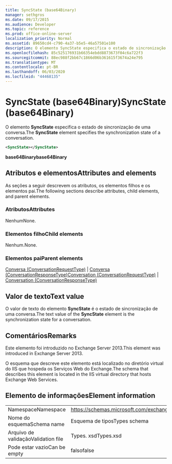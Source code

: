 ```yaml
---
title: SyncState (base64Binary)
manager: sethgros
ms.date: 09/17/2015
ms.audience: Developer
ms.topic: reference
ms.prod: office-online-server
localization_priority: Normal
ms.assetid: 89650cd4-c790-4a37-b5e5-46a57501e100
description: O elemento SyncState especifica o estado de sincronização de uma conversa.
ms.openlocfilehash: 85c525176931b66354ebdd8873673f04c6a722f3
ms.sourcegitcommit: 88ec988f2bb67c1866d06b361615f3674a24e795
ms.translationtype: MT
ms.contentlocale: pt-BR
ms.lasthandoff: 06/03/2020
ms.locfileid: "44468135"
---
```

# <a name="syncstate-base64binary"></a><span data-ttu-id="b32b2-103">SyncState (base64Binary)</span><span class="sxs-lookup"><span data-stu-id="b32b2-103">SyncState (base64Binary)</span></span>

<span data-ttu-id="b32b2-104">O elemento **SyncState** especifica o estado de sincronização de uma conversa.</span><span class="sxs-lookup"><span data-stu-id="b32b2-104">The **SyncState** element specifies the synchronization state of a conversation.</span></span> 
  
```XML
<SyncState></SyncState>
```

 <span data-ttu-id="b32b2-105">**base64Binary**</span><span class="sxs-lookup"><span data-stu-id="b32b2-105">**base64Binary**</span></span>
## <a name="attributes-and-elements"></a><span data-ttu-id="b32b2-106">Atributos e elementos</span><span class="sxs-lookup"><span data-stu-id="b32b2-106">Attributes and elements</span></span>

<span data-ttu-id="b32b2-107">As seções a seguir descrevem os atributos, os elementos filhos e os elementos pai.</span><span class="sxs-lookup"><span data-stu-id="b32b2-107">The following sections describe attributes, child elements, and parent elements.</span></span>
  
### <a name="attributes"></a><span data-ttu-id="b32b2-108">Atributos</span><span class="sxs-lookup"><span data-stu-id="b32b2-108">Attributes</span></span>

<span data-ttu-id="b32b2-109">Nenhum</span><span class="sxs-lookup"><span data-stu-id="b32b2-109">None.</span></span>
  
### <a name="child-elements"></a><span data-ttu-id="b32b2-110">Elementos filho</span><span class="sxs-lookup"><span data-stu-id="b32b2-110">Child elements</span></span>

<span data-ttu-id="b32b2-111">Nenhum.</span><span class="sxs-lookup"><span data-stu-id="b32b2-111">None.</span></span>
  
### <a name="parent-elements"></a><span data-ttu-id="b32b2-112">Elementos pai</span><span class="sxs-lookup"><span data-stu-id="b32b2-112">Parent elements</span></span>

<span data-ttu-id="b32b2-113">[Conversa (ConversationRequestType)](conversation-conversationrequesttype.md)  |  [Conversa (ConversationResponseType)](conversation-conversationresponsetype.md)</span><span class="sxs-lookup"><span data-stu-id="b32b2-113">[Conversation (ConversationRequestType)](conversation-conversationrequesttype.md) | [Conversation (ConversationResponseType)](conversation-conversationresponsetype.md)</span></span>
  
## <a name="text-value"></a><span data-ttu-id="b32b2-114">Valor de texto</span><span class="sxs-lookup"><span data-stu-id="b32b2-114">Text value</span></span>

<span data-ttu-id="b32b2-115">O valor de texto do elemento **SyncState** é o estado de sincronização de uma conversa.</span><span class="sxs-lookup"><span data-stu-id="b32b2-115">The text value of the **SyncState** element is the synchronization state for a conversation.</span></span> 
  
## <a name="remarks"></a><span data-ttu-id="b32b2-116">Comentários</span><span class="sxs-lookup"><span data-stu-id="b32b2-116">Remarks</span></span>

<span data-ttu-id="b32b2-117">Este elemento foi introduzido no Exchange Server 2013.</span><span class="sxs-lookup"><span data-stu-id="b32b2-117">This element was introduced in Exchange Server 2013.</span></span>
  
<span data-ttu-id="b32b2-118">O esquema que descreve este elemento está localizado no diretório virtual do IIS que hospeda os Serviços Web do Exchange.</span><span class="sxs-lookup"><span data-stu-id="b32b2-118">The schema that describes this element is located in the IIS virtual directory that hosts Exchange Web Services.</span></span>
  
## <a name="element-information"></a><span data-ttu-id="b32b2-119">Elemento de informações</span><span class="sxs-lookup"><span data-stu-id="b32b2-119">Element information</span></span>

|||
|:-----|:-----|
|<span data-ttu-id="b32b2-120">Namespace</span><span class="sxs-lookup"><span data-stu-id="b32b2-120">Namespace</span></span>  <br/> |https://schemas.microsoft.com/exchange/services/2006/types  <br/> |
|<span data-ttu-id="b32b2-121">Nome do esquema</span><span class="sxs-lookup"><span data-stu-id="b32b2-121">Schema name</span></span>  <br/> |<span data-ttu-id="b32b2-122">Esquema de tipos</span><span class="sxs-lookup"><span data-stu-id="b32b2-122">Types schema</span></span>  <br/> |
|<span data-ttu-id="b32b2-123">Arquivo de validação</span><span class="sxs-lookup"><span data-stu-id="b32b2-123">Validation file</span></span>  <br/> |<span data-ttu-id="b32b2-124">Types. xsd</span><span class="sxs-lookup"><span data-stu-id="b32b2-124">Types.xsd</span></span>  <br/> |
|<span data-ttu-id="b32b2-125">Pode estar vazio</span><span class="sxs-lookup"><span data-stu-id="b32b2-125">Can be empty</span></span>  <br/> |<span data-ttu-id="b32b2-126">falso</span><span class="sxs-lookup"><span data-stu-id="b32b2-126">false</span></span>  <br/> |
   

